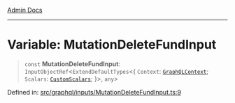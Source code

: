[Admin Docs](/)

***

# Variable: MutationDeleteFundInput

> `const` **MutationDeleteFundInput**: `InputObjectRef`\<`ExtendDefaultTypes`\<\{ `Context`: [`GraphQLContext`](../../../context/type-aliases/GraphQLContext.md); `Scalars`: [`CustomScalars`](../../../scalars/type-aliases/CustomScalars.md); \}\>, `any`\>

Defined in: [src/graphql/inputs/MutationDeleteFundInput.ts:9](https://github.com/syedali237/talawa-api/blob/8c6154f4daaa502448d207545feda14b4d146e99/src/graphql/inputs/MutationDeleteFundInput.ts#L9)
